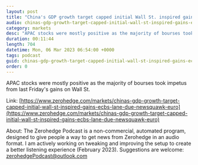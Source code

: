 ```yaml
---
layout: post
title: "China's GDP growth target capped initial Wall St. inspired gains, ECB's Lane due - Newsquawk Euro Market Open"
audio: chinas-gdp-growth-target-capped-initial-wall-st-inspired-gains-ecbs-lane-due-newsquawk-euro-0
category: markets
desc: "APAC stocks were mostly positive as the majority of bourses took impetus from last Friday's gains on Wall St."
duration: 00:11:44
length: 704
datetime: Mon, 06 Mar 2023 06:54:00 +0000
tags: podcast
guid: chinas-gdp-growth-target-capped-initial-wall-st-inspired-gains-ecbs-lane-due-newsquawk-euro-0
order: 0
---
```

APAC stocks were mostly positive as the majority of bourses took impetus from last Friday's gains on Wall St.

Link: [https://www.zerohedge.com/markets/chinas-gdp-growth-target-capped-initial-wall-st-inspired-gains-ecbs-lane-due-newsquawk-euro](https://www.zerohedge.com/markets/chinas-gdp-growth-target-capped-initial-wall-st-inspired-gains-ecbs-lane-due-newsquawk-euro)

About: The Zerohedge Podcast is a non-commercial, automated program, designed to give people a way to get news from Zerohedge in an audio format.  I am actively working on tweaking and improving the setup to create a better listening experience (February 2023).  Suggestions are welcome: [zerohedgePodcast@outlook.com](mailto:zerohedgePodcast@outlook.com)